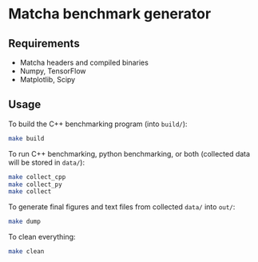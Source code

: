 # Matcha benchmark generator

## Requirements

- Matcha headers and compiled binaries
- Numpy, TensorFlow
- Matplotlib, Scipy

## Usage

To build the C++ benchmarking program (into `build/`):

```sh
make build
```

To run C++ benchmarking, python benchmarking, or both
(collected data will be stored in `data/`):

```sh
make collect_cpp
make collect_py
make collect
```

To generate final figures and text files from collected `data/` into `out/`:

```sh
make dump
```

To clean everything:

```sh
make clean
```
